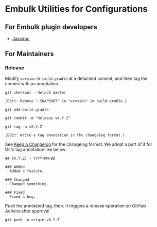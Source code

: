 Embulk Utilities for Configurations
====================================

For Embulk plugin developers
-----------------------------

* [Javadoc](https://dev.embulk.org/embulk-util-config/)

For Maintainers
----------------

### Release

Modify `version` in `build.gradle` at a detached commit, and then tag the commit with an annotation.

```
git checkout --detach master

(Edit: Remove "-SNAPSHOT" in "version" in build.gradle.)

git add build.gradle

git commit -m "Release vX.Y.Z"

git tag -a vX.Y.Z

(Edit: Write a tag annotation in the changelog format.)
```

See [Keep a Changelog](https://keepachangelog.com/en/1.0.0/) for the changelog format. We adopt a part of it for Git's tag annotation like below.

```
## [X.Y.Z] - YYYY-MM-DD

### Added
- Added a feature.

### Changed
- Changed something.

### Fixed
- Fixed a bug.
```

Push the annotated tag, then. It triggers a release operation on GitHub Actions after approval.

```
git push -u origin vX.Y.Z
```
